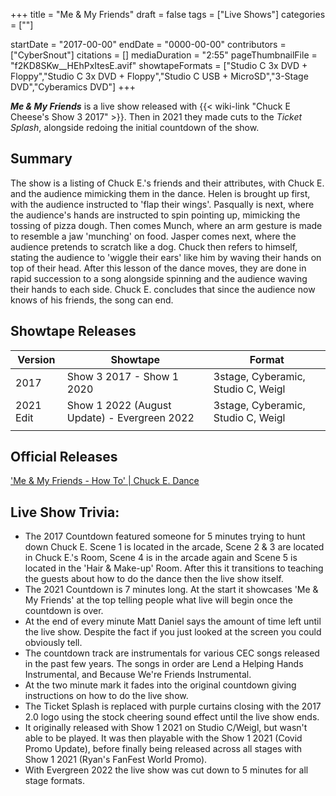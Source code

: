 +++
title = "Me & My Friends"
draft = false
tags = ["Live Shows"]
categories = [""]


startDate = "2017-00-00"
endDate = "0000-00-00"
contributors = ["CyberSnout"]
citations = []
mediaDuration = "2:55"
pageThumbnailFile = "f2KD8SKw__HEhPxItesE.avif"
showtapeFormats = ["Studio C 3x DVD + Floppy","Studio C 3x DVD + Floppy","Studio C USB + MicroSD","3-Stage DVD","Cyberamics DVD"]
+++

***Me &amp; My Friends*** is a live show released with {{< wiki-link "Chuck E Cheese's Show 3 2017" >}}. Then in 2021 they made cuts to the *Ticket Splash*, alongside redoing the initial countdown of the show.

## Summary

The show is a listing of Chuck E.'s friends and their attributes, with Chuck E. and the audience mimicking them in the dance. Helen is brought up first, with the audience instructed to 'flap their wings'. Pasqually is next, where the audience's hands are instructed to spin pointing up, mimicking the tossing of pizza dough. Then comes Munch, where an arm gesture is made to resemble a jaw 'munching' on food. Jasper comes next, where the audience pretends to scratch like a dog. Chuck then refers to himself, stating the audience to 'wiggle their ears' like him by waving their hands on top of their head. After this lesson of the dance moves, they are done in rapid succession to a song alongside spinning and the audience waving their hands to each side. Chuck E. concludes that since the audience now knows of his friends, the song can end.

## Showtape Releases

| Version   | Showtape                                     | Format                             |
|-----------|----------------------------------------------|------------------------------------|
| 2017      | Show 3 2017 - Show 1 2020                    | 3stage, Cyberamic, Studio C, Weigl |
| 2021 Edit | Show 1 2022 (August Update) - Evergreen 2022 | 3stage, Cyberamic, Studio C, Weigl |
|           |                                              |                                    |

## Official Releases

['Me &amp; My Friends - How To' | Chuck E. Dance](https://www.youtube.com/watch?v=GcMQWJYKTps)

## Live Show Trivia:

- The 2017 Countdown featured someone for 5 minutes trying to hunt down Chuck E. Scene 1 is located in the arcade, Scene 2 &amp; 3 are located in Chuck E.'s Room, Scene 4 is in the arcade again and Scene 5 is located in the 'Hair &amp; Make-up' Room. After this it transitions to teaching the guests about how to do the dance then the live show itself.
- The 2021 Countdown is 7 minutes long. At the start it showcases 'Me &amp; My Friends' at the top telling people what live will begin once the countdown is over.
- At the end of every minute Matt Daniel says the amount of time left until the live show. Despite the fact if you just looked at the screen you could obviously tell.
- The countdown track are instrumentals for various CEC songs released in the past few years. The songs in order are Lend a Helping Hands Instrumental, and Because We're Friends Instrumental.
- At the two minute mark it fades into the original countdown giving instructions on how to do the live show.
- The Ticket Splash is replaced with purple curtains closing with the 2017 2.0 logo using the stock cheering sound effect until the live show ends.
- It originally released with Show 1 2021 on Studio C/Weigl, but wasn't able to be played. It was then playable with the Show 1 2021 (Covid Promo Update), before finally being released across all stages with Show 1 2021 (Ryan's FanFest World Promo).
- With Evergreen 2022 the live show was cut down to 5 minutes for all stage formats.